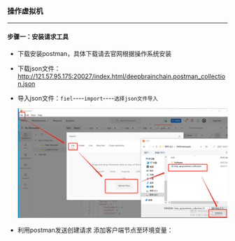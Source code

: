 ### 操作虚拟机

----

#### 步骤一：安装请求工具

- 下载安装postman，具体下载请去官网根据操作系统安装

- 下载json文件：http://121.57.95.175:20027/index.html/deepbrainchain.postman_collection.json

- 导入json文件：`fiel`----`import`----`选择json文件导入`

  ![](import.png)
  

- 利用postman发送创建请求 添加客户端节点至环境变量：

  
